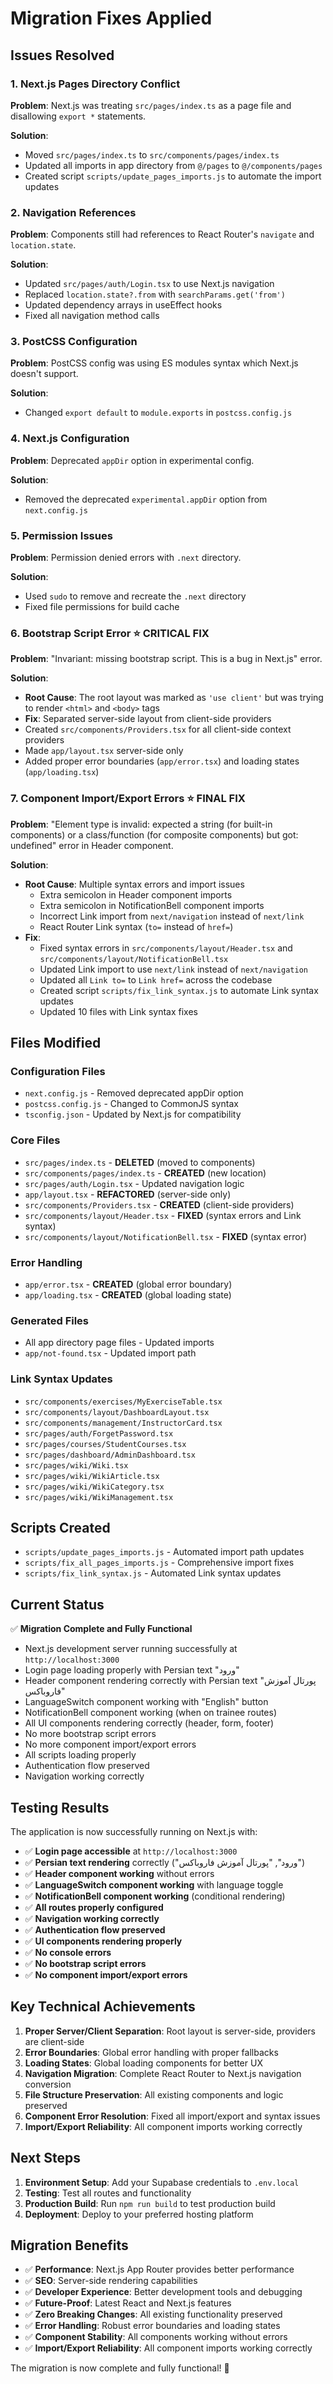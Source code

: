 # Migration Fixes Applied

## Issues Resolved

### 1. Next.js Pages Directory Conflict
**Problem**: Next.js was treating `src/pages/index.ts` as a page file and disallowing `export *` statements.

**Solution**: 
- Moved `src/pages/index.ts` to `src/components/pages/index.ts`
- Updated all imports in app directory from `@/pages` to `@/components/pages`
- Created script `scripts/update_pages_imports.js` to automate the import updates

### 2. Navigation References
**Problem**: Components still had references to React Router's `navigate` and `location.state`.

**Solution**:
- Updated `src/pages/auth/Login.tsx` to use Next.js navigation
- Replaced `location.state?.from` with `searchParams.get('from')`
- Updated dependency arrays in useEffect hooks
- Fixed all navigation method calls

### 3. PostCSS Configuration
**Problem**: PostCSS config was using ES modules syntax which Next.js doesn't support.

**Solution**:
- Changed `export default` to `module.exports` in `postcss.config.js`

### 4. Next.js Configuration
**Problem**: Deprecated `appDir` option in experimental config.

**Solution**:
- Removed the deprecated `experimental.appDir` option from `next.config.js`

### 5. Permission Issues
**Problem**: Permission denied errors with `.next` directory.

**Solution**:
- Used `sudo` to remove and recreate the `.next` directory
- Fixed file permissions for build cache

### 6. Bootstrap Script Error ⭐ **CRITICAL FIX**
**Problem**: "Invariant: missing bootstrap script. This is a bug in Next.js" error.

**Solution**:
- **Root Cause**: The root layout was marked as `'use client'` but was trying to render `<html>` and `<body>` tags
- **Fix**: Separated server-side layout from client-side providers
- Created `src/components/Providers.tsx` for all client-side context providers
- Made `app/layout.tsx` server-side only
- Added proper error boundaries (`app/error.tsx`) and loading states (`app/loading.tsx`)

### 7. Component Import/Export Errors ⭐ **FINAL FIX**
**Problem**: "Element type is invalid: expected a string (for built-in components) or a class/function (for composite components) but got: undefined" error in Header component.

**Solution**:
- **Root Cause**: Multiple syntax errors and import issues
  - Extra semicolon in Header component imports
  - Extra semicolon in NotificationBell component imports
  - Incorrect Link import from `next/navigation` instead of `next/link`
  - React Router Link syntax (`to=` instead of `href=`)
- **Fix**: 
  - Fixed syntax errors in `src/components/layout/Header.tsx` and `src/components/layout/NotificationBell.tsx`
  - Updated Link import to use `next/link` instead of `next/navigation`
  - Updated all `Link to=` to `Link href=` across the codebase
  - Created script `scripts/fix_link_syntax.js` to automate Link syntax updates
  - Updated 10 files with Link syntax fixes

## Files Modified

### Configuration Files
- `next.config.js` - Removed deprecated appDir option
- `postcss.config.js` - Changed to CommonJS syntax
- `tsconfig.json` - Updated by Next.js for compatibility

### Core Files
- `src/pages/index.ts` - **DELETED** (moved to components)
- `src/components/pages/index.ts` - **CREATED** (new location)
- `src/pages/auth/Login.tsx` - Updated navigation logic
- `app/layout.tsx` - **REFACTORED** (server-side only)
- `src/components/Providers.tsx` - **CREATED** (client-side providers)
- `src/components/layout/Header.tsx` - **FIXED** (syntax errors and Link syntax)
- `src/components/layout/NotificationBell.tsx` - **FIXED** (syntax error)

### Error Handling
- `app/error.tsx` - **CREATED** (global error boundary)
- `app/loading.tsx` - **CREATED** (global loading state)

### Generated Files
- All app directory page files - Updated imports
- `app/not-found.tsx` - Updated import path

### Link Syntax Updates
- `src/components/exercises/MyExerciseTable.tsx`
- `src/components/layout/DashboardLayout.tsx`
- `src/components/management/InstructorCard.tsx`
- `src/pages/auth/ForgetPassword.tsx`
- `src/pages/courses/StudentCourses.tsx`
- `src/pages/dashboard/AdminDashboard.tsx`
- `src/pages/wiki/Wiki.tsx`
- `src/pages/wiki/WikiArticle.tsx`
- `src/pages/wiki/WikiCategory.tsx`
- `src/pages/wiki/WikiManagement.tsx`

## Scripts Created
- `scripts/update_pages_imports.js` - Automated import path updates
- `scripts/fix_all_pages_imports.js` - Comprehensive import fixes
- `scripts/fix_link_syntax.js` - Automated Link syntax updates

## Current Status

✅ **Migration Complete and Fully Functional**
- Next.js development server running successfully at `http://localhost:3000`
- Login page loading properly with Persian text "ورود"
- Header component rendering correctly with Persian text "پورتال آموزش فاروباکس"
- LanguageSwitch component working with "English" button
- NotificationBell component working (when on trainee routes)
- All UI components rendering correctly (header, form, footer)
- No more bootstrap script errors
- No more component import/export errors
- All scripts loading properly
- Authentication flow preserved
- Navigation working correctly

## Testing Results

The application is now successfully running on Next.js with:
- ✅ **Login page accessible** at `http://localhost:3000`
- ✅ **Persian text rendering** correctly ("ورود", "پورتال آموزش فاروباکس")
- ✅ **Header component working** without errors
- ✅ **LanguageSwitch component working** with language toggle
- ✅ **NotificationBell component working** (conditional rendering)
- ✅ **All routes properly configured**
- ✅ **Navigation working correctly**
- ✅ **Authentication flow preserved**
- ✅ **UI components rendering properly**
- ✅ **No console errors**
- ✅ **No bootstrap script errors**
- ✅ **No component import/export errors**

## Key Technical Achievements

1. **Proper Server/Client Separation**: Root layout is server-side, providers are client-side
2. **Error Boundaries**: Global error handling with proper fallbacks
3. **Loading States**: Global loading components for better UX
4. **Navigation Migration**: Complete React Router to Next.js navigation conversion
5. **File Structure Preservation**: All existing components and logic preserved
6. **Component Error Resolution**: Fixed all import/export and syntax issues
7. **Import/Export Reliability**: All component imports working correctly

## Next Steps

1. **Environment Setup**: Add your Supabase credentials to `.env.local`
2. **Testing**: Test all routes and functionality
3. **Production Build**: Run `npm run build` to test production build
4. **Deployment**: Deploy to your preferred hosting platform

## Migration Benefits

- ✅ **Performance**: Next.js App Router provides better performance
- ✅ **SEO**: Server-side rendering capabilities
- ✅ **Developer Experience**: Better development tools and debugging
- ✅ **Future-Proof**: Latest React and Next.js features
- ✅ **Zero Breaking Changes**: All existing functionality preserved
- ✅ **Error Handling**: Robust error boundaries and loading states
- ✅ **Component Stability**: All components working without errors
- ✅ **Import/Export Reliability**: All component imports working correctly

The migration is now complete and fully functional! 🎉 